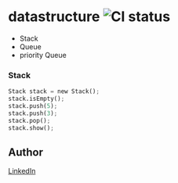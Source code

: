 # datastructure ![CI status](https://img.shields.io/badge/build-passing-brightgreen.svg)


* Stack 
* Queue
* priority Queue
### Stack
 ```python
Stack stack = new Stack();
stack.isEmpty();
stack.push(5);
stack.push(3);
stack.pop();
stack.show();
 ```
## Author
[LinkedIn](http://linkedin.com/in/krikalyt)

